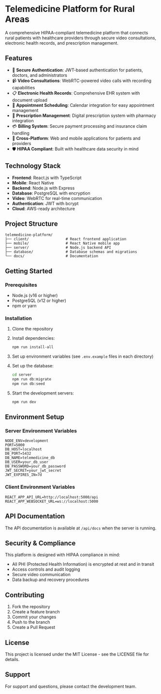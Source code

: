 # Telemedicine Platform for Rural Areas

A comprehensive HIPAA-compliant telemedicine platform that connects rural patients with healthcare providers through secure video consultations, electronic health records, and prescription management.

## Features

- 🔐 **Secure Authentication**: JWT-based authentication for patients, doctors, and administrators
- 📹 **Video Consultations**: WebRTC-powered video calls with recording capabilities
- 📋 **Electronic Health Records**: Comprehensive EHR system with document upload
- 📅 **Appointment Scheduling**: Calendar integration for easy appointment management
- 💊 **Prescription Management**: Digital prescription system with pharmacy integration
- 💳 **Billing System**: Secure payment processing and insurance claim handling
- 📱 **Cross-Platform**: Web and mobile applications for patients and providers
- 🛡️ **HIPAA Compliant**: Built with healthcare data security in mind

## Technology Stack

- **Frontend**: React.js with TypeScript
- **Mobile**: React Native
- **Backend**: Node.js with Express
- **Database**: PostgreSQL with encryption
- **Video**: WebRTC for real-time communication
- **Authentication**: JWT with bcrypt
- **Cloud**: AWS-ready architecture

## Project Structure

```
telemedicine-platform/
├── client/                 # React frontend application
├── mobile/                 # React Native mobile app
├── server/                 # Node.js backend API
├── database/               # Database schemas and migrations
└── docs/                   # Documentation
```

## Getting Started

### Prerequisites

- Node.js (v16 or higher)
- PostgreSQL (v12 or higher)
- npm or yarn

### Installation

1. Clone the repository
2. Install dependencies:
   ```bash
   npm run install-all
   ```

3. Set up environment variables (see `.env.example` files in each directory)

4. Set up the database:
   ```bash
   cd server
   npm run db:migrate
   npm run db:seed
   ```

5. Start the development servers:
   ```bash
   npm run dev
   ```

## Environment Setup

### Server Environment Variables
```env
NODE_ENV=development
PORT=5000
DB_HOST=localhost
DB_PORT=5432
DB_NAME=telemedicine_db
DB_USER=your_db_user
DB_PASSWORD=your_db_password
JWT_SECRET=your_jwt_secret
JWT_EXPIRES_IN=7d
```

### Client Environment Variables
```env
REACT_APP_API_URL=http://localhost:5000/api
REACT_APP_WEBSOCKET_URL=ws://localhost:5000
```

## API Documentation

The API documentation is available at `/api/docs` when the server is running.

## Security & Compliance

This platform is designed with HIPAA compliance in mind:

- All PHI (Protected Health Information) is encrypted at rest and in transit
- Access controls and audit logging
- Secure video communication
- Data backup and recovery procedures

## Contributing

1. Fork the repository
2. Create a feature branch
3. Commit your changes
4. Push to the branch
5. Create a Pull Request

## License

This project is licensed under the MIT License - see the LICENSE file for details.

## Support

For support and questions, please contact the development team.

